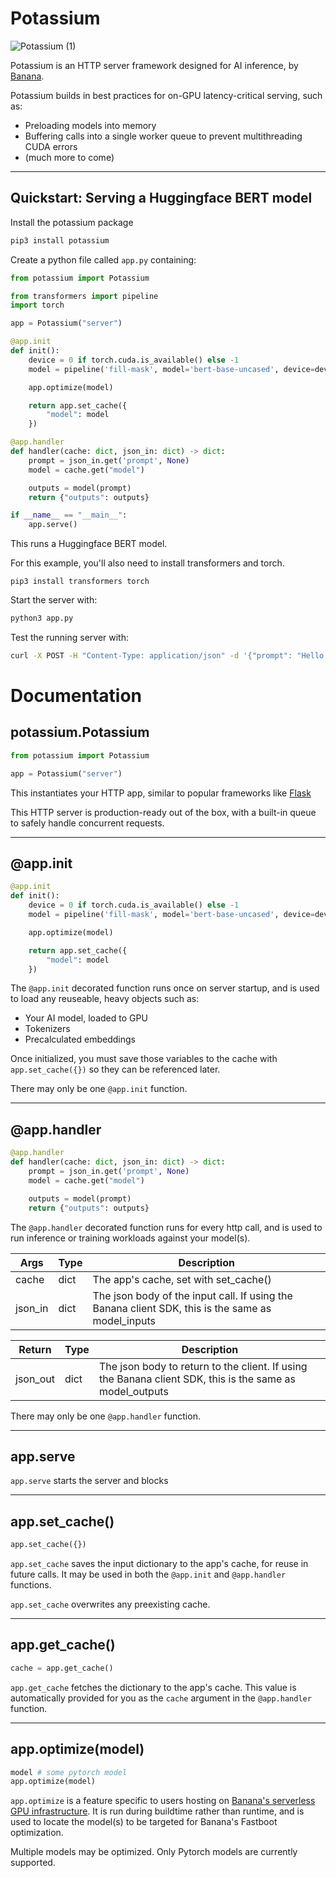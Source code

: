 # Potassium

![Potassium (1)](https://user-images.githubusercontent.com/44653944/222016748-ca2c6905-8fd5-4ee5-a68e-7aed48f23436.png)

Potassium is an HTTP server framework designed for AI inference, by [Banana](https://banana.dev).

Potassium builds in best practices for on-GPU latency-critical serving, such as:
- Preloading models into memory
- Buffering calls into a single worker queue to prevent multithreading CUDA errors
- (much more to come)

---

## Quickstart: Serving a Huggingface BERT model

Install the potassium package

```bash
pip3 install potassium
```

Create a python file called `app.py` containing:

```python
from potassium import Potassium

from transformers import pipeline
import torch

app = Potassium("server")

@app.init
def init():
    device = 0 if torch.cuda.is_available() else -1
    model = pipeline('fill-mask', model='bert-base-uncased', device=device)

    app.optimize(model)

    return app.set_cache({
        "model": model
    })

@app.handler
def handler(cache: dict, json_in: dict) -> dict:
    prompt = json_in.get('prompt', None)
    model = cache.get("model")

    outputs = model(prompt)
    return {"outputs": outputs}

if __name__ == "__main__":
    app.serve()
```

This runs a Huggingface BERT model.

For this example, you'll also need to install transformers and torch.

```
pip3 install transformers torch
```

Start the server with:

```bash
python3 app.py
```

Test the running server with:

```bash
curl -X POST -H "Content-Type: application/json" -d '{"prompt": "Hello I am a [MASK] model."}' http://localhost:8000
```

# Documentation

## potassium.Potassium

```python
from potassium import Potassium

app = Potassium("server")
```

This instantiates your HTTP app, similar to popular frameworks like [Flask](https://flask.palletsprojects.com/en/2.2.x/_)

This HTTP server is production-ready out of the box, with a built-in queue to safely handle concurrent requests.

---

## @app.init

```python
@app.init
def init():
    device = 0 if torch.cuda.is_available() else -1
    model = pipeline('fill-mask', model='bert-base-uncased', device=device)

    app.optimize(model)

    return app.set_cache({
        "model": model
    })
```

The `@app.init` decorated function runs once on server startup, and is used to load any reuseable, heavy objects such as:

- Your AI model, loaded to GPU
- Tokenizers
- Precalculated embeddings

Once initialized, you must save those variables to the cache with `app.set_cache({})` so they can be referenced later.

There may only be one `@app.init` function.

---

## @app.handler

```python
@app.handler
def handler(cache: dict, json_in: dict) -> dict:
    prompt = json_in.get('prompt', None)
    model = cache.get("model")

    outputs = model(prompt)
    return {"outputs": outputs}
```

The `@app.handler` decorated function runs for every http call, and is used to run inference or training workloads against your model(s).

| Args     | Type | Description                                                                                       |
| ------- | ---- | ------------------------------------------------------------------------------------------------- |
| cache   | dict | The app's cache, set with set_cache()                                                             |
| json_in | dict | The json body of the input call. If using the Banana client SDK, this is the same as model_inputs |

| Return | Type | Description                                                                                              |
| ---------- | ---- | -------------------------------------------------------------------------------------------------------- |
| json_out   | dict | The json body to return to the client. If using the Banana client SDK, this is the same as model_outputs |

There may only be one `@app.handler` function.

---

## app.serve

`app.serve` starts the server and blocks

---

## app.set_cache()

```python
app.set_cache({})
```

`app.set_cache` saves the input dictionary to the app's cache, for reuse in future calls. It may be used in both the `@app.init` and `@app.handler` functions.

`app.set_cache` overwrites any preexisting cache.

---

## app.get_cache()

```python
cache = app.get_cache()
```

`app.get_cache` fetches the dictionary to the app's cache. This value is automatically provided for you as the `cache` argument in the `@app.handler` function.

---

## app.optimize(model)

```python
model # some pytorch model
app.optimize(model)
```

`app.optimize` is a feature specific to users hosting on [Banana's serverless GPU infrastructure](https://banana.dev). It is run during buildtime rather than runtime, and is used to locate the model(s) to be targeted for Banana's Fastboot optimization.

Multiple models may be optimized. Only Pytorch models are currently supported.
